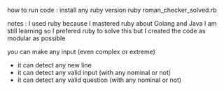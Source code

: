 how to run code :
install any ruby version
ruby roman_checker_solved.rb

notes :
I used ruby because I mastered ruby
about Golang and Java
I am still learning so I prefered ruby to solve this
but I created the code as modular as possible

you can make any input (even complex or extreme)
- it can detect any new line
- it can detect any valid input (with any nominal or not)
- it can detect any valid question (with any nominal or not)